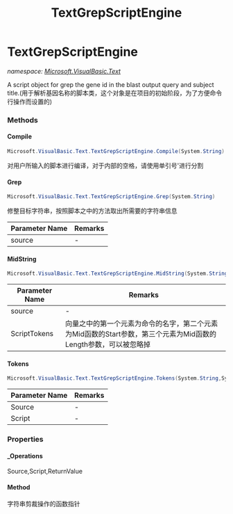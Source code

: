﻿---
title: TextGrepScriptEngine
---

# TextGrepScriptEngine
_namespace: [Microsoft.VisualBasic.Text](N-Microsoft.VisualBasic.Text.html)_

A script object for grep the gene id in the blast output query and subject title.(用于解析基因名称的脚本类，这个对象是在项目的初始阶段，为了方便命令行操作而设置的)



### Methods

#### Compile
```csharp
Microsoft.VisualBasic.Text.TextGrepScriptEngine.Compile(System.String)
```
对用户所输入的脚本进行编译，对于内部的空格，请使用单引号'进行分割

#### Grep
```csharp
Microsoft.VisualBasic.Text.TextGrepScriptEngine.Grep(System.String)
```
修整目标字符串，按照脚本之中的方法取出所需要的字符串信息

|Parameter Name|Remarks|
|--------------|-------|
|source|-|


#### MidString
```csharp
Microsoft.VisualBasic.Text.TextGrepScriptEngine.MidString(System.String,System.String[])
```


|Parameter Name|Remarks|
|--------------|-------|
|source|-|
|ScriptTokens|向量之中的第一个元素为命令的名字，第二个元素为Mid函数的Start参数，第三个元素为Mid函数的Length参数，可以被忽略掉|


#### Tokens
```csharp
Microsoft.VisualBasic.Text.TextGrepScriptEngine.Tokens(System.String,System.String[])
```


|Parameter Name|Remarks|
|--------------|-------|
|Source|-|
|Script|-|



### Properties

#### _Operations
Source,Script,ReturnValue
#### Method
字符串剪裁操作的函数指针
